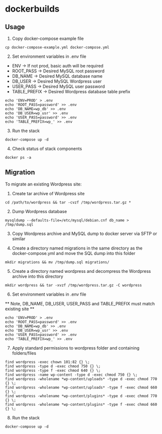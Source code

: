 # dockerbuilds

## Usage ##

1. Copy docker-compose example file

```console
cp docker-compose-example.yml docker-compose.yml
```

2. Set environment variables in .env file

 - ENV -> If not prod, basic auth will be required
 - ROOT_PASS -> Desired MySQL root password
 - DB_NAME -> Desired MySQL database name
 - DB_USER -> Desired MySQL Wordpress user
 - USER_PASS -> Desired MySQL user password
 - TABLE_PREFIX -> Desired Wordpress database table prefix

```console
echo 'ENV=PROD' > .env
echo 'ROOT_PASS=password' >> .env
echo 'DB_NAME=wp_db' >> .env
echo 'DB_USER=wp_usr' >> .env
echo 'USER_PASS=password' >> .env
echo 'TABLE_PREFIX=wp_' >> .env
```

3. Run the stack

```console
docker-compose up -d
```

4. Check status of stack components

```console
docker ps -a
```

## Migration ##

To migrate an existing Wordpress site:

1. Create tar archive of Wordpress site

```console
cd /path/to/wordpress && tar -cvzf /tmp/wordpress.tar.gz *
```

2. Dump Wordpress database

```console
mysqldump --defaults-file=/etc/mysql/debian.cnf db_name > /tmp/dump.sql
```

3. Copy Wordpress archive and MySQL dump to docker server via SFTP or similar

4. Create a directory named migrations in the same directory as the docker-compose.yml and move the SQL dump into this folder

```console
mkdir migrations && mv /tmp/dump.sql migrations/
```

5. Create a directory named wordpress and decompress the Wordpress archive into this directory

```console
mkdir wordpress && tar -xvzf /tmp/wordpress.tar.gz -C wordpress
```

6. Set environment variables in .env file

** Note, DB_NAME, DB_USER, USER_PASS and TABLE_PREFIX must match existing site **

```console
echo 'ENV=PROD' > .env
echo 'ROOT_PASS=password' >> .env
echo 'DB_NAME=wp_db' >> .env
echo 'DB_USER=wp_usr' >> .env
echo 'USER_PASS=password' >> .env
echo 'TABLE_PREFIX=wp_' >> .env
```

7. Apply standard permissions to wordpress folder and containing folders/files

```console
find wordpress -exec chown 101:82 {} \;
find wordpress -type d -exec chmod 750 {} \;
find wordpress -type f -exec chmod 640 {} \;
find wordpress -name wp-content -type d -exec chmod 750 {} \;
find wordpress -wholename *wp-content/uploads* -type d -exec chmod 770 {} \;
find wordpress -wholename *wp-content/uploads* -type f -exec chmod 660 {} \;
find wordpress -wholename *wp-content/plugins* -type d -exec chmod 770 {} \;
find wordpress -wholename *wp-content/plugins* -type f -exec chmod 660 {} \;
```

8. Run the stack

```console
docker-compose up -d
```
